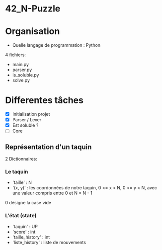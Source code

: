 # 42_N-Puzzle

# Organisation

* Quelle langage de programmation : Python

4 fichiers:
 - main.py
 - parser.py
 - is_soluble.py
 - solve.py

# Differentes tâches

 - [x] Initialisation projet
 - [x] Parser / Lexer
 - [x] Est soluble ?
 - [ ] Core

## Représentation d'un taquin

2 Dictionnaires:

### Le taquin

 - 'taille' : N
 - '(x, y)' : les coordonnées de notre taquin, 0 <= x < N, 0 <= y < N, avec une valeur compris entre 0 et N * N - 1

0 désigne la case vide

### L'état (state)

 - 'taquin' : UP
 - 'score' : int
 - 'taille_history' : int
 - 'liste_history' : liste de mouvements
